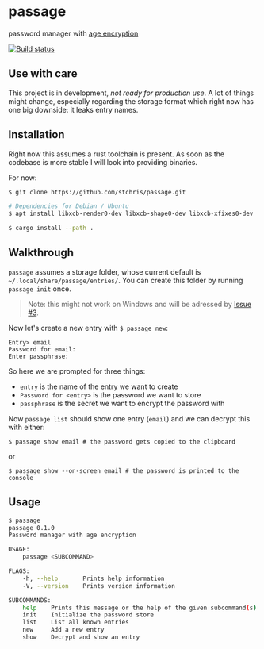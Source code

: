 # passage

password manager with [age encryption](https://age-encryption.org/)

[![Build status](https://github.com/stchris/passage/workflows/Tests%20&%20Clippy/badge.svg)](https://github.com/stchris/passage/actions)

## Use with care

This project is in development, *not ready for production use*. A lot of things might change, especially regarding the storage format which right now has one big downside: it leaks entry names.

## Installation

Right now this assumes a rust toolchain is present. As soon as the codebase is more stable I will look into providing binaries.

For now:

```bash
$ git clone https://github.com/stchris/passage.git

# Dependencies for Debian / Ubuntu
$ apt install libxcb-render0-dev libxcb-shape0-dev libxcb-xfixes0-dev

$ cargo install --path .
```

## Walkthrough

`passage` assumes a storage folder, whose current default is `~/.local/share/passage/entries/`. You can create this folder by running `passage init` once.


> Note: this might not work on Windows and will be adressed by [Issue #3](https://github.com/stchris/passage/issues/3).

Now let's create a new entry with `$ passage new`:

```
Entry> email
Password for email:
Enter passphrase:
```

So here we are prompted for three things:

* `entry` is the name of the entry we want to create
* `Password for <entry>` is the password we want to store
* `passphrase` is the secret we want to encrypt the password with

Now `passage list` should show one entry (`email`) and we can decrypt this with either:

```
$ passage show email # the password gets copied to the clipboard
```

or

```
$ passage show --on-screen email # the password is printed to the console
```

## Usage

```bash
$ passage
passage 0.1.0
Password manager with age encryption

USAGE:
    passage <SUBCOMMAND>

FLAGS:
    -h, --help       Prints help information
    -V, --version    Prints version information

SUBCOMMANDS:
    help    Prints this message or the help of the given subcommand(s)
    init    Initialize the password store
    list    List all known entries
    new     Add a new entry
    show    Decrypt and show an entry
```

